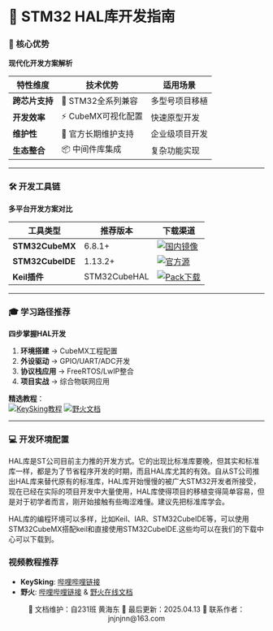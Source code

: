 # 🚀 STM32 HAL库开发指南

### 🌟 核心优势
**现代化开发方案解析**  

| 特性维度       | 技术优势                  | 适用场景          |
|----------------|--------------------------|------------------|
| **跨芯片支持** | 🎯 STM32全系列兼容         | 多型号项目移植    |
| **开发效率**   | ⚡ CubeMX可视化配置        | 快速原型开发      |
| **维护性**     | 🔗 官方长期维护支持        | 企业级项目开发    |
| **生态整合**   | 📦 中间件库集成           | 复杂功能实现      |

---

### 🛠️ 开发工具链
**多平台开发方案对比**  

| 工具类型       | 推荐版本                  | 下载渠道                  |
|----------------|--------------------------|--------------------------|
| **STM32CubeMX**| 6.8.1+                  | [![国内镜像](https://img.shields.io/badge/镜像下载-32CD32?style=flat-square)](https://www.eica.fun/download/STM32.html) |
| **STM32CubeIDE**    | 1.13.2+                 | [![官方源](https://img.shields.io/badge/国际源-00BFFF?style=flat-square)](https://www.eica.fun/download/STM32.html) |
| **Keil插件**   | STM32CubeHAL            | [![Pack下载](https://img.shields.io/badge/集成包-FF9800?style=flat-square)](https://www.keil.com/dd2/Pack/) |

---

### 🎓 学习路径推荐
**四步掌握HAL开发**  
1. **环境搭建** → CubeMX工程配置
2. **外设驱动** → GPIO/UART/ADC开发
3. **协议栈应用** → FreeRTOS/LwIP整合
4. **项目实战** → 综合物联网应用

**精选教程**：  
[![KeySking教程](https://img.shields.io/badge/B站-FF69B4?style=flat-square)](https://www.bilibili.com/video/BV12v4y1y7uV)
[![野火文档](https://img.shields.io/badge/在线文档-008000?style=flat-square)](https://doc.embedfire.com/mcu/stm32/f103/hal_general/zh/latest/index.html)

---

### 💻 开发环境配置

HAL库是ST公司目前主力推的开发方式。它的出现比标准库要晚，但其实和标准库一样，都是为了节省程序开发的时期，而且HAL库尤其的有效。自从ST公司推出HAL库来替代原有的标准库，HAL库开始慢慢的被广大STM32开发者所接受，现在已经在实际的项目开发中大量使用，HAL库使得项目的移植变得简单容易，但是对于初学者而言，刚开始接触有些晦涩难懂。建议先把标准库学会。

HAL库的编程环境可以多样，比如Keil、IAR、STM32CubeIDE等，可以使用STM32CubeMX搭配keil和直接使用STM32CubeIDE.这些均可以在我们的下载中心可以下载到。

### 视频教程推荐

- **KeySking**: [哔哩哔哩链接](https://www.bilibili.com/video/BV12v4y1y7uV/?spm_id_from=333.788)
- **野火**: [哔哩哔哩链接](https://www.bilibili.com/video/BV18X4y1M763?p=15&vd_source=0bd1e74e0fe7e200ff74a89bbb96cc11) & [野火在线文档](https://doc.embedfire.com/mcu/stm32/f103/hal_general/zh/latest/index.html)

<div align="center">
🎨 文档维护：自231班 黄海东 
📅 最后更新：2025.04.13  
📧 联系作者：jnjnjnn@163.com
</div>